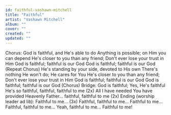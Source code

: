 ```yaml
---
id: faithful-vashawn-mitchell
title: "Faithful"
artist: "Vashawn Mitchell"
album: ""
cover: ""
created: ""
updated: ""
---
```


Chorus:
God is faithful, and He's able to do
Anything is possible; on Him you can depend
He's closer to you than any friend;
Don't ever lose your trust in Him
God is faithful; faithful is our God
God is faithful; faithful is our God
(Repeat Chorus)
He's standing by your side, devoted to His own
There's nothing He won't do; He cares for You
He's closer to you than any friend;
Don't ever lose your trust in Him
God is faithful; faithful is our God
God is faithful; faithful is our God
(Chorus)
Bridge:
God is faithful; Yes, He's faithful
He's so faithful, faithful, faithful to me
(2x)
All I have needed You have provided
Heavenly Father... faithful, faithful to me
(2x)
Ending (worship leader ad lib):
Faithful to me... (3x)
Faithful, faithful to me...
Faithful to me...
Faithful, faithful to me...
Yeah, faithful to me...
Faithful to me!